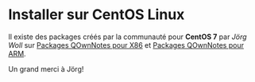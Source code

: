 # Installer sur CentOS Linux

Il existe des packages créés par la communauté pour **CentOS 7** par *Jörg Woll* sur [Packages QOwnNotes pour X86](http://wilhelm949.spdns.org:10443/w3bservice/7/x86_64/w3bservice/Packages/repoview/qownnotes.html) et [Packages QOwnNotes pour ARM](http://wilhelm949.spdns.org:10443/w3bservice/7/armhfp/w3bservice/Packages/repoview/qownnotes.html).

Un grand merci à Jörg!
